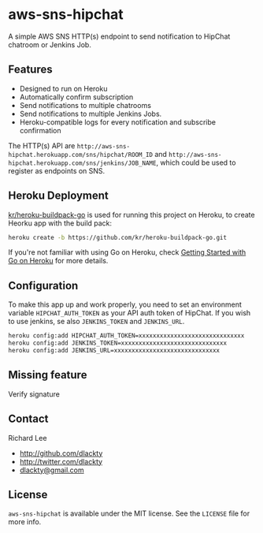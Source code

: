 aws-sns-hipchat
===============

A simple AWS SNS HTTP(s) endpoint to send notification to HipChat chatroom or Jenkins Job.

## Features

* Designed to run on Heroku
* Automatically confirm subscription
* Send notifications to multiple chatrooms
* Send notifications to multiple Jenkins Jobs.
* Heroku-compatible logs for every notification and subscribe confirmation

The HTTP(s) API are `http://aws-sns-hipchat.herokuapp.com/sns/hipchat/ROOM_ID` and `http://aws-sns-hipchat.herokuapp.com/sns/jenkins/JOB_NAME`, which could be used to register as endpoints on SNS.

## Heroku Deployment

[kr/heroku-buildpack-go](https://github.com/kr/heroku-buildpack-go) is used for running this project on Heroku, to create Heorku app with the build pack: 

```bash
heroku create -b https://github.com/kr/heroku-buildpack-go.git
```

If you're not familiar with using Go on Heroku, check [Getting Started with Go on Heroku](http://mmcgrana.github.io/2012/09/getting-started-with-go-on-heroku.html) for more details.

## Configuration

To make this app up and work properly, you need to set an environment variable `HIPCHAT_AUTH_TOKEN` as your API auth token of HipChat.
If you wish to use jenkins, se also `JENKINS_TOKEN` and `JENKINS_URL`.

```bash
heroku config:add HIPCHAT_AUTH_TOKEN=xxxxxxxxxxxxxxxxxxxxxxxxxxxxxx
heroku config:add JENKINS_TOKEN=xxxxxxxxxxxxxxxxxxxxxxxxxxxxxx
heroku config:add JENKINS_URL=xxxxxxxxxxxxxxxxxxxxxxxxxxxxxx

```

## Missing feature

Verify signature

## Contact

Richard Lee

- http://github.com/dlackty
- http://twitter.com/dlackty
- dlackty@gmail.com

## License

`aws-sns-hipchat` is available under the MIT license. See the `LICENSE` file for more info.
